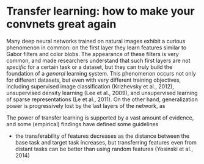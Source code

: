 # Transfer learning: how to make your convnets great again

Many deep neural networks trained on natural images exhibit a curious phenomenon in common: on the first layer they learn features similar to Gabor filters and color blobs. The appearance of these filters is very common, and made researchers understand that such first layers are not _specific_ for a certain task or a dataset, but they can truly build the foundation of a _general_ learning system.
This phenomenon occurs not only for different datasets, but even with very different training objectives, including supervised image classification (Krizhevsky et al., 2012), unsupervised density learning (Lee et al., 2009), and unsupervised learning of sparse  representations (Le et al., 2011).
On the other hand, generalization power is progressively lost by the last layers of the network, as 

The power of transfer learning is supported by a vast amount of evidence, and some (empirical) findings have defined some guidelines 
- the transferability of features decreases as the distance between the base task and target task increases, but transferring features even from distant tasks can be better than using random features (Yosinski et al., 2014)


